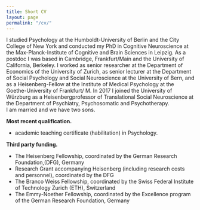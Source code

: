 ```yaml
---
title: Short CV
layout: page
permalink: "/cv/"
---
```

I studied Psychology at the Humboldt-University of Berlin and the City College of New York and conducted my PhD in Cognitive Neuroscience at the Max-Planck-Institute of Cognitive and Brain Sciences in Leipzig. As a postdoc I was based in Cambridge, Frankfurt/Main and the University of California, Berkeley. I worked as senior researcher at the Department of Economics of the University of Zurich, as senior lecturer at the Department of Social Psychology and Social Neuroscience at the University of Bern, and as a Heisenberg-Fellow at the Institute of Medical Psychology at the Goethe-University of Frankfurt/ M. In 2017 I joined the University of Würzburg as a Heisenbergprofessor of Translational Social Neuroscience at the Department of Psychiatry, Psychosomatic and Psychotherapy. <br /> I am married and we have two sons.

**Most recent qualification.**

* academic teaching certificate (habilitation) in Psychology.

**Third party funding.**

* The Heisenberg Fellowship, coordinated by the German Research Foundation,(DFG), Germany
* Research Grant accompanying Heisenberg (including research costs and personnel), coordinated by the DFG
* The Branco Weiss Fellowship, coordinated by the Swiss Federal Institute of Technology Zurich (ETH), Switzerland
* The Emmy-Noether Fellowship, coordinated by the Excellence program of the German Research Foundation, Germany